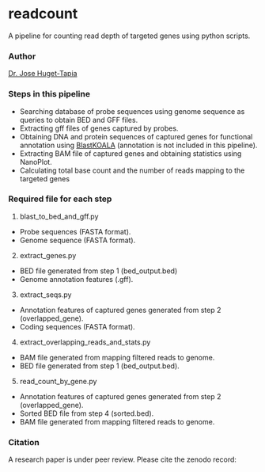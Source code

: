 # readcount

A pipeline for counting read depth of targeted genes using python scripts.

### Author
[Dr. Jose Huget-Tapia](https://github.com/joscarhuguet)

### Steps in this pipeline

-  Searching database of probe sequences using genome sequence as queries to obtain BED and GFF files. 
- Extracting gff files of genes captured by probes.
- Obtaining DNA and protein sequences of captured genes for functional annotation using [BlastKOALA](https://www.kegg.jp/blastkoala/) (annotation is not included in this pipeline).
- Extracting BAM file of captured genes and obtaining statistics using NanoPlot.
- Calculating total base count and the number of reads mapping to the targeted genes

### Required file for each step
1. blast_to_bed_and_gff.py
- Probe sequences (FASTA format).
- Genome sequence (FASTA format).
2. extract_genes.py
- BED file generated from step 1 (bed_output.bed)
- Genome annotation features (.gff).
3. extract_seqs.py
- Annotation features of captured genes generated from step 2 (overlapped_gene).
- Coding sequences (FASTA format).
4. extract_overlapping_reads_and_stats.py
- BAM file generated from mapping filtered reads to genome.
- BED file generated from step 1 (bed_output.bed).
5. read_count_by_gene.py
- Annotation features of captured genes generated from step 2 (overlapped_gene).
- Sorted BED file from step 4 (sorted.bed).
- BAM file generated from mapping filtered reads to genome.

### Citation
A research paper is under peer review.  Please cite the zenodo record:
>
